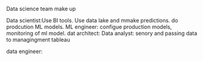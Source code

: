 Data science team make up

Data scientist:Use BI tools. Use data lake and mmake predictions. do prodcution ML models.
ML engineer: configue production models, monitoring of ml model. 
dat architect: 
Data analyst: senory and passing data to managingment 
tableau

data engineer: